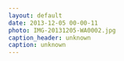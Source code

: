 ```yaml
---
layout: default
date: 2013-12-05 00-00-11
photo: IMG-20131205-WA0002.jpg
caption_header: unknown
caption: unknown
---
```

